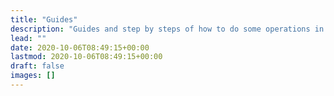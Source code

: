 ```yaml
---
title: "Guides"
description: "Guides and step by steps of how to do some operations in the API."
lead: ""
date: 2020-10-06T08:49:15+00:00
lastmod: 2020-10-06T08:49:15+00:00
draft: false
images: []
---
```

